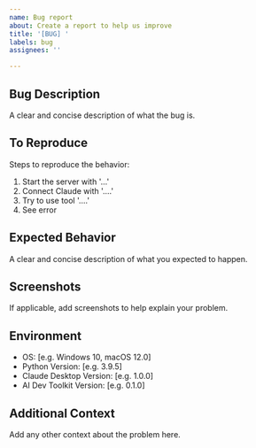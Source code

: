 ```yaml
---
name: Bug report
about: Create a report to help us improve
title: '[BUG] '
labels: bug
assignees: ''

---
```


## Bug Description
A clear and concise description of what the bug is.

## To Reproduce
Steps to reproduce the behavior:
1. Start the server with '...'
2. Connect Claude with '....'
3. Try to use tool '....'
4. See error

## Expected Behavior
A clear and concise description of what you expected to happen.

## Screenshots
If applicable, add screenshots to help explain your problem.

## Environment
 - OS: [e.g. Windows 10, macOS 12.0]
 - Python Version: [e.g. 3.9.5]
 - Claude Desktop Version: [e.g. 1.0.0]
 - AI Dev Toolkit Version: [e.g. 0.1.0]

## Additional Context
Add any other context about the problem here.
